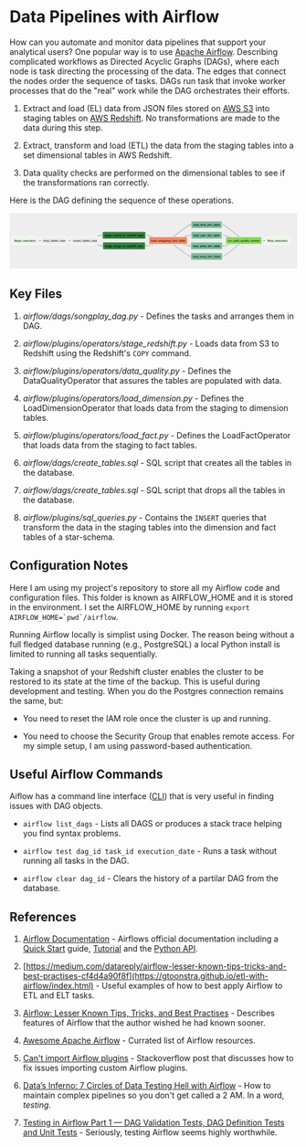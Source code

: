 # Data Pipelines with Airflow

How can you automate and monitor data pipelines that support your analytical users?  One popular way is to use [Apache Airflow](https://airflow.apache.org/).  Describing complicated workflows as Directed Acyclic Graphs (DAGs), where each node is task directing the processing of the data.  The edges that connect the nodes order the sequence of tasks.  DAGs run task that invoke worker processes that do the "real" work while the DAG orchestrates their efforts.  

1. Extract and load (EL) data from JSON files stored on [AWS S3](https://aws.amazon.com/s3/) into staging tables on [AWS Redshift](https://aws.amazon.com/redshift/). No transformations are made to the data during this step.

2. Extract, transform and load (ETL) the data from the staging tables into a set dimensional tables in AWS Redshift.

3. Data quality checks are performed on the dimensional tables to see if the transformations ran correctly.

Here is the DAG defining the sequence of these operations.

![DAG](./images/dag.png)

## Key Files

1. *airflow/dags/songplay_dag.py* - Defines the tasks and arranges them in DAG.

1. *airflow/plugins/operators/stage_redshift.py* - Loads data from S3 to Redshift using the Redshift's `COPY` command.

1. *airflow/plugins/operators/data_quality.py* - Defines the DataQualityOperator that assures the tables are populated with data.

1. *airflow/plugins/operators/load_dimension.py* - Defines the LoadDimensionOperator that loads data from the staging to dimension tables.

1. *airflow/plugins/operators/load_fact.py* - Defines the LoadFactOperator that loads data from the staging to fact tables.

1. *airflow/dags/create_tables.sql* - SQL script that creates all the tables in the database.

1. *airflow/dags/create_tables.sql* - SQL script that drops all the tables in the database.

1. *airflow/plugins/sql_queries.py* - Contains the `INSERT` queries that transform the data in the staging tables into the dimension and fact tables of a star-schema.

## Configuration Notes

Here I am using my project's repository to store all my Airflow code and configuration files.  This folder is known as AIRFLOW_HOME and it is stored in the environment.  I set the AIRFLOW_HOME by running ```export AIRFLOW_HOME=`pwd`/airflow```.  

Running Airflow locally is simplist using Docker.  The reason being without a full fledged database running (e.g., PostgreSQL) a local Python install is limited to running all tasks sequentially.

Taking a snapshot of your Redshift cluster enables the cluster to be restored to its state at the time of the backup.  This is useful during development and testing.  When you do the Postgres connection remains the same, but:

* You need to reset the IAM role once the cluster is up and running.

* You need to choose the Security Group that enables remote access.  For my simple setup, I am using password-based authentication.  

## Useful Airflow Commands

Aiflow has a command line interface ([CLI](https://airflow.apache.org/cli.html#)) that is very useful in finding issues with DAG objects.

* `airflow list_dags` - Lists all DAGS or produces a stack trace helping you find syntax problems.  

* `airflow test dag_id task_id execution_date` - Runs a task without running all tasks in the DAG.

* `airflow clear dag_id` - Clears the history of a partilar DAG from the database.

## References

1. [Airflow Documentation](https://airflow.apache.org/) - Airflows official documentation including a [Quick Start](https://airflow.apache.org/start.html) guide, [Tutorial](https://airflow.apache.org/tutorial.html) and the [Python API](https://airflow.apache.org/_api/index.html).  

1. [https://medium.com/datareply/airflow-lesser-known-tips-tricks-and-best-practises-cf4d4a90f8f](https://gtoonstra.github.io/etl-with-airflow/index.html) - Useful examples of how to best apply Airflow to ETL and ELT tasks.

1. [Airflow: Lesser Known Tips, Tricks, and Best Practises](https://medium.com/datareply/airflow-lesser-known-tips-tricks-and-best-practises-cf4d4a90f8f) - Describes features of Airflow that the author wished he had known sooner.

1. [Awesome Apache Airflow](https://github.com/jghoman/awesome-apache-airflow#awesome-apache-airflow-) - Currated list of Airflow resources.

1. [Can't import Airflow plugins](https://stackoverflow.com/questions/43907813/cant-import-airflow-plugins) - Stackoverflow post that discusses how to fix issues importing custom Airflow plugins.  

1. [Data’s Inferno: 7 Circles of Data Testing Hell with Airflow](https://medium.com/wbaa/datas-inferno-7-circles-of-data-testing-hell-with-airflow-cef4adff58d8) - How to maintain complex pipelines so you don't get called a 2 AM.  In a word, _testing_.

1. [Testing in Airflow Part 1 — DAG Validation Tests, DAG Definition Tests and Unit Tests](https://blog.usejournal.com/testing-in-airflow-part-1-dag-validation-tests-dag-definition-tests-and-unit-tests-2aa94970570c) - Seriously, testing Airflow seems highly worthwhile.

